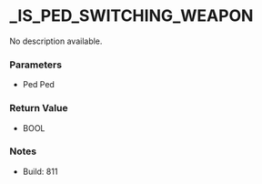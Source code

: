 # _IS_PED_SWITCHING_WEAPON

No description available.

### Parameters
* Ped Ped

### Return Value
* BOOL

### Notes
* Build: 811

